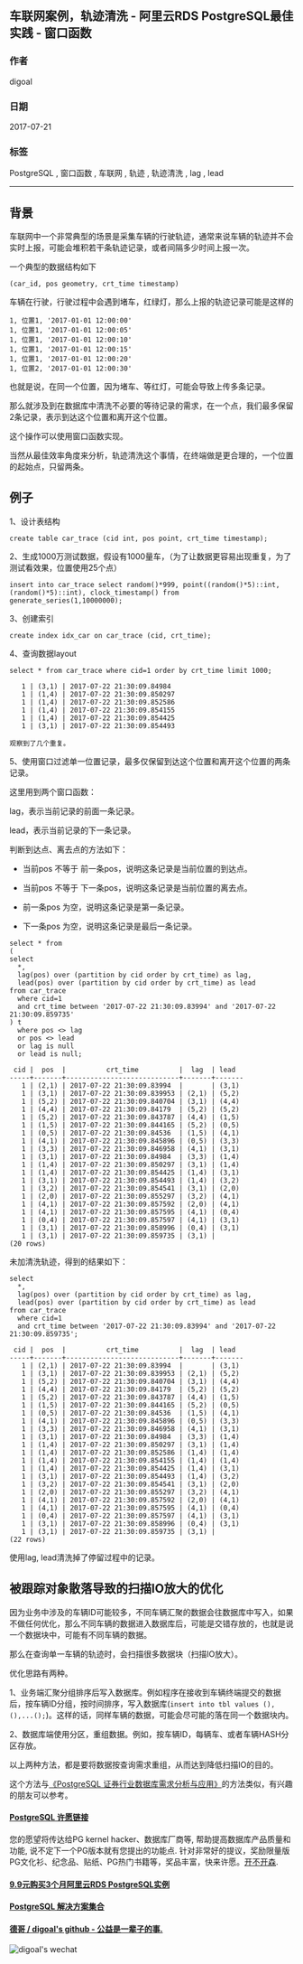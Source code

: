 ## 车联网案例，轨迹清洗 - 阿里云RDS PostgreSQL最佳实践 - 窗口函数   
                       
### 作者                        
digoal                       
                         
### 日期                         
2017-07-21                   
                                  
### 标签                  
PostgreSQL , 窗口函数 , 车联网 , 轨迹 , 轨迹清洗 , lag , lead      
                  
----                  
                   
## 背景            
车联网中一个非常典型的场景是采集车辆的行驶轨迹，通常来说车辆的轨迹并不会实时上报，可能会堆积若干条轨迹记录，或者间隔多少时间上报一次。  
  
一个典型的数据结构如下  
  
```  
(car_id, pos geometry, crt_time timestamp)  
```  
  
车辆在行驶，行驶过程中会遇到堵车，红绿灯，那么上报的轨迹记录可能是这样的  
  
```  
1, 位置1, '2017-01-01 12:00:00'  
1, 位置1, '2017-01-01 12:00:05'  
1, 位置1, '2017-01-01 12:00:10'  
1, 位置1, '2017-01-01 12:00:15'  
1, 位置1, '2017-01-01 12:00:20'  
1, 位置2, '2017-01-01 12:00:30'  
```  
  
也就是说，在同一个位置，因为堵车、等红灯，可能会导致上传多条记录。  
  
那么就涉及到在数据库中清洗不必要的等待记录的需求，在一个点，我们最多保留2条记录，表示到达这个位置和离开这个位置。  
  
这个操作可以使用窗口函数实现。  
  
当然从最佳效率角度来分析，轨迹清洗这个事情，在终端做是更合理的，一个位置的起始点，只留两条。  
  
## 例子  
1、设计表结构  
  
```  
create table car_trace (cid int, pos point, crt_time timestamp);  
```  
  
2、生成1000万测试数据，假设有1000量车，（为了让数据更容易出现重复，为了测试看效果，位置使用25个点）  
  
```  
insert into car_trace select random()*999, point((random()*5)::int, (random()*5)::int), clock_timestamp() from generate_series(1,10000000);  
```  
  
3、创建索引  
  
```  
create index idx_car on car_trace (cid, crt_time);  
```  
  
4、查询数据layout  
  
```  
select * from car_trace where cid=1 order by crt_time limit 1000;  
  
   1 | (3,1) | 2017-07-22 21:30:09.84984  
   1 | (1,4) | 2017-07-22 21:30:09.850297  
   1 | (1,4) | 2017-07-22 21:30:09.852586  
   1 | (1,4) | 2017-07-22 21:30:09.854155  
   1 | (1,4) | 2017-07-22 21:30:09.854425  
   1 | (3,1) | 2017-07-22 21:30:09.854493  
  
观察到了几个重复。  
```  
  
5、使用窗口过滤单一位置记录，最多仅保留到达这个位置和离开这个位置的两条记录。  
  
这里用到两个窗口函数：  
  
lag，表示当前记录的前面一条记录。  
  
lead，表示当前记录的下一条记录。  
  
判断到达点、离去点的方法如下：  
  
- 当前pos 不等于 前一条pos，说明这条记录是当前位置的到达点。  
  
- 当前pos 不等于 下一条pos，说明这条记录是当前位置的离去点。  
  
- 前一条pos 为空，说明这条记录是第一条记录。  
  
- 下一条pos 为空，说明这条记录是最后一条记录。  
  
```  
select * from   
(  
select   
  *,   
  lag(pos) over (partition by cid order by crt_time) as lag,   
  lead(pos) over (partition by cid order by crt_time) as lead   
from car_trace   
  where cid=1   
  and crt_time between '2017-07-22 21:30:09.83994' and '2017-07-22 21:30:09.859735'  
) t  
  where pos <> lag  
  or pos <> lead  
  or lag is null  
  or lead is null;  
  
 cid |  pos  |          crt_time          |  lag  | lead    
-----+-------+----------------------------+-------+-------  
   1 | (2,1) | 2017-07-22 21:30:09.83994  |       | (3,1)  
   1 | (3,1) | 2017-07-22 21:30:09.839953 | (2,1) | (5,2)  
   1 | (5,2) | 2017-07-22 21:30:09.840704 | (3,1) | (4,4)  
   1 | (4,4) | 2017-07-22 21:30:09.84179  | (5,2) | (5,2)  
   1 | (5,2) | 2017-07-22 21:30:09.843787 | (4,4) | (1,5)  
   1 | (1,5) | 2017-07-22 21:30:09.844165 | (5,2) | (0,5)  
   1 | (0,5) | 2017-07-22 21:30:09.84536  | (1,5) | (4,1)  
   1 | (4,1) | 2017-07-22 21:30:09.845896 | (0,5) | (3,3)  
   1 | (3,3) | 2017-07-22 21:30:09.846958 | (4,1) | (3,1)  
   1 | (3,1) | 2017-07-22 21:30:09.84984  | (3,3) | (1,4)  
   1 | (1,4) | 2017-07-22 21:30:09.850297 | (3,1) | (1,4)  
   1 | (1,4) | 2017-07-22 21:30:09.854425 | (1,4) | (3,1)  
   1 | (3,1) | 2017-07-22 21:30:09.854493 | (1,4) | (3,2)  
   1 | (3,2) | 2017-07-22 21:30:09.854541 | (3,1) | (2,0)  
   1 | (2,0) | 2017-07-22 21:30:09.855297 | (3,2) | (4,1)  
   1 | (4,1) | 2017-07-22 21:30:09.857592 | (2,0) | (4,1)  
   1 | (4,1) | 2017-07-22 21:30:09.857595 | (4,1) | (0,4)  
   1 | (0,4) | 2017-07-22 21:30:09.857597 | (4,1) | (3,1)  
   1 | (3,1) | 2017-07-22 21:30:09.858996 | (0,4) | (3,1)  
   1 | (3,1) | 2017-07-22 21:30:09.859735 | (3,1) |   
(20 rows)  
```  
  
未加清洗轨迹，得到的结果如下：  
  
```  
select   
  *,   
  lag(pos) over (partition by cid order by crt_time) as lag,   
  lead(pos) over (partition by cid order by crt_time) as lead   
from car_trace   
  where cid=1   
  and crt_time between '2017-07-22 21:30:09.83994' and '2017-07-22 21:30:09.859735';  
  
 cid |  pos  |          crt_time          |  lag  | lead    
-----+-------+----------------------------+-------+-------  
   1 | (2,1) | 2017-07-22 21:30:09.83994  |       | (3,1)  
   1 | (3,1) | 2017-07-22 21:30:09.839953 | (2,1) | (5,2)  
   1 | (5,2) | 2017-07-22 21:30:09.840704 | (3,1) | (4,4)  
   1 | (4,4) | 2017-07-22 21:30:09.84179  | (5,2) | (5,2)  
   1 | (5,2) | 2017-07-22 21:30:09.843787 | (4,4) | (1,5)  
   1 | (1,5) | 2017-07-22 21:30:09.844165 | (5,2) | (0,5)  
   1 | (0,5) | 2017-07-22 21:30:09.84536  | (1,5) | (4,1)  
   1 | (4,1) | 2017-07-22 21:30:09.845896 | (0,5) | (3,3)  
   1 | (3,3) | 2017-07-22 21:30:09.846958 | (4,1) | (3,1)  
   1 | (3,1) | 2017-07-22 21:30:09.84984  | (3,3) | (1,4)  
   1 | (1,4) | 2017-07-22 21:30:09.850297 | (3,1) | (1,4)  
   1 | (1,4) | 2017-07-22 21:30:09.852586 | (1,4) | (1,4)  
   1 | (1,4) | 2017-07-22 21:30:09.854155 | (1,4) | (1,4)  
   1 | (1,4) | 2017-07-22 21:30:09.854425 | (1,4) | (3,1)  
   1 | (3,1) | 2017-07-22 21:30:09.854493 | (1,4) | (3,2)  
   1 | (3,2) | 2017-07-22 21:30:09.854541 | (3,1) | (2,0)  
   1 | (2,0) | 2017-07-22 21:30:09.855297 | (3,2) | (4,1)  
   1 | (4,1) | 2017-07-22 21:30:09.857592 | (2,0) | (4,1)  
   1 | (4,1) | 2017-07-22 21:30:09.857595 | (4,1) | (0,4)  
   1 | (0,4) | 2017-07-22 21:30:09.857597 | (4,1) | (3,1)  
   1 | (3,1) | 2017-07-22 21:30:09.858996 | (0,4) | (3,1)  
   1 | (3,1) | 2017-07-22 21:30:09.859735 | (3,1) |   
(22 rows)  
```  
  
使用lag, lead清洗掉了停留过程中的记录。  
  
## 被跟踪对象散落导致的扫描IO放大的优化  
因为业务中涉及的车辆ID可能较多，不同车辆汇聚的数据会往数据库中写入，如果不做任何优化，那么不同车辆的数据进入数据库后，可能是交错存放的，也就是说一个数据块中，可能有不同车辆的数据。  
  
那么在查询单一车辆的轨迹时，会扫描很多数据块（扫描IO放大）。  
  
优化思路有两种。  
  
1、业务端汇聚分组排序后写入数据库。例如程序在接收到车辆终端提交的数据后，按车辆ID分组，按时间排序，写入数据库(```insert into tbl values (),(),...();```)。这样的话，同样车辆的数据，可能会尽可能的落在同一个数据块内。  
  
2、数据库端使用分区，重组数据。例如，按车辆ID，每辆车、或者车辆HASH分区存放。  
  
以上两种方法，都是要将数据按查询需求重组，从而达到降低扫描IO的目的。  
  
这个方法与[《PostgreSQL 证券行业数据库需求分析与应用》](../201704/20170417_01.md)的方法类似，有兴趣的朋友可以参考。  
    
  
  
  
  
  
  
  
  
  
  
  
  
  
  
  
  
  
  
  
  
  
  
  
  
  
  
  
  
  
  
  
  
  
  
  
  
  
  
  
  
  
  
  
  
  
  
  
  
  
  
  
  
  
  
  
  
  
  
  
  
  
  
  
  
  
  
  
  
  
  
  
  
  
#### [PostgreSQL 许愿链接](https://github.com/digoal/blog/issues/76 "269ac3d1c492e938c0191101c7238216")
您的愿望将传达给PG kernel hacker、数据库厂商等, 帮助提高数据库产品质量和功能, 说不定下一个PG版本就有您提出的功能点. 针对非常好的提议，奖励限量版PG文化衫、纪念品、贴纸、PG热门书籍等，奖品丰富，快来许愿。[开不开森](https://github.com/digoal/blog/issues/76 "269ac3d1c492e938c0191101c7238216").  
  
  
#### [9.9元购买3个月阿里云RDS PostgreSQL实例](https://www.aliyun.com/database/postgresqlactivity "57258f76c37864c6e6d23383d05714ea")
  
  
#### [PostgreSQL 解决方案集合](https://yq.aliyun.com/topic/118 "40cff096e9ed7122c512b35d8561d9c8")
  
  
#### [德哥 / digoal's github - 公益是一辈子的事.](https://github.com/digoal/blog/blob/master/README.md "22709685feb7cab07d30f30387f0a9ae")
  
  
![digoal's wechat](../pic/digoal_weixin.jpg "f7ad92eeba24523fd47a6e1a0e691b59")
  
